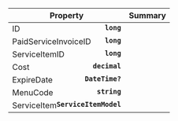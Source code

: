 
| Property | Summary |
|----------|---------|
| ID <strong style='float: right;'>``long``</strong> |  |
| PaidServiceInvoiceID <strong style='float: right;'>``long``</strong> |  |
| ServiceItemID <strong style='float: right;'>``long``</strong> |  |
| Cost <strong style='float: right;'>``decimal``</strong> |  |
| ExpireDate <strong style='float: right;'>``DateTime?``</strong> |  |
| MenuCode <strong style='float: right;'>``string``</strong> |  |
| ServiceItem <strong style='float: right;'>``ServiceItemModel``</strong> |  |
